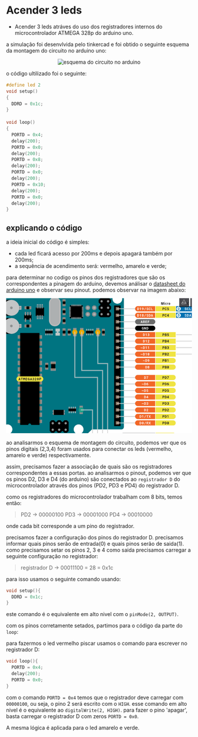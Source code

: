 # Acender 3 leds 

- Acender 3 leds atráves do uso dos registradores internos do microcontrolador ATMEGA 328p do arduino uno.

a simulação foi desenvlvida pelo tinkercad e foi obtido o seguinte esquema da montagem do circuito no arduino uno:
<p align="center">
  <img src="https://github.com/CarlosG18/sd_dca0919/blob/main/exemples/example1/esquema1.png" alt="esquema do circuito no arduino">
</p>

o código ultilizado foi o seguinte:

```c++
#define led 2
void setup()
{
  DDRD = 0x1c;
}

void loop()
{
  PORTD = 0x4;
  delay(200);
  PORTD = 0x0;
  delay(200);
  PORTD = 0x8;
  delay(200);
  PORTD = 0x0;
  delay(200);
  PORTD = 0x10;
  delay(200);
  PORTD = 0x0;
  delay(200);
}
```

## explicando o código

a ideia inicial do código é simples:

- cada led ficará acesso por 200ms e depois apagará também por 200ms;
- a sequência de acendimento será: vermelho, amarelo e verde;

para determinar no codigo os pinos dos registradores que são os correspondentes a pinagem do arduino, devemos análisar o [datasheet do arduino uno](https://docs.arduino.cc/hardware/uno-rev3) e observar seu pinout. podemos observar na imagem abaixo:

<p align="center">
  <img src="https://github.com/CarlosG18/sd_dca0919/blob/main/exemples/exemple1/pinout_uno.png" alt="pinout do arduino uno">
</p>

ao analisarmos o esquema de montagem do circuito, podemos ver que os pinos digitais (2,3,4) foram usados para conectar os leds (vermelho, amarelo e verde) respectivamente. 

assim, precisamos fazer a associação de quais são os registradores correspondentes a essas portas. ao analisarmos o pinout, podemos ver que os pinos D2, D3 e D4 (do arduino) são conectados ao `registrador D` do microcontrolador através dos pinos (PD2, PD3 e PD4) do registrador D.

como os registradores do microcontrolador trabalham com 8 bits, temos então:

> PD2 -> 00000100
> PD3 -> 00001000
> PD4 -> 00010000

onde cada bit corresponde a um pino do registrador.

precisamos fazer a configuração dos pinos do registrador D. precisamos informar quais pinos serão de entrada(0) e quais pinos serão de saida(1). como precisamos setar os pinos 2, 3 e 4 como saida precisamos carregar a seguinte configuração no registrador:

> registrador D -> 00011100 = 28 = 0x1c

para isso usamos o seguinte comando usando:

```c++
void setup(){
  DDRD = 0x1c;
}
```
este comando é o equivalente em alto nivel com o `pinMode(2, OUTPUT)`.

com os pinos corretamente setados, partimos para o código da parte do `loop`:

para fazermos o led vermelho piscar usamos o comando para escrever no registrador D:

```c++
void loop(){
  PORTD = 0x4;
  delay(200);
  PORTD = 0x0;
}
```
com o comando `PORTD = 0x4` temos que o registrador deve carregar com `00000100`, ou seja, o pino 2 será escrito com o `HIGH`. esse comando em alto nivel é o equivalente ao `digitalWrite(2, HIGH)`. para fazer o pino 'apagar', basta carregar o registrador D com zeros `PORTD = 0x0`.

A mesma lógica é aplicada para o led amarelo e verde.
